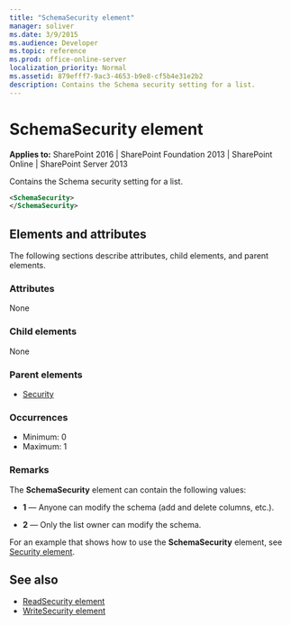 ```yaml
---
title: "SchemaSecurity element"
manager: soliver
ms.date: 3/9/2015
ms.audience: Developer
ms.topic: reference
ms.prod: office-online-server
localization_priority: Normal
ms.assetid: 879efff7-9ac3-4653-b9e8-cf5b4e31e2b2
description: Contains the Schema security setting for a list.
---
```


# SchemaSecurity element

**Applies to:** SharePoint 2016 | SharePoint Foundation 2013 | SharePoint Online | SharePoint Server 2013
  
Contains the Schema security setting for a list.
  
```XML
<SchemaSecurity>
</SchemaSecurity>
```

## Elements and attributes

The following sections describe attributes, child elements, and parent elements.

### Attributes

None
   
### Child elements

None
   
### Parent elements

- [Security](security-element.md)
   
### Occurrences

- Minimum: 0
- Maximum: 1  
   
### Remarks

The **SchemaSecurity** element can contain the following values: 
  
- **1** — Anyone can modify the schema (add and delete columns, etc.).
  
- **2** — Only the list owner can modify the schema.

For an example that shows how to use the **SchemaSecurity** element, see [Security element](security-element.md).
  
## See also

- [ReadSecurity element](readsecurity-element.md) 
- [WriteSecurity element](writesecurity-element.md)

